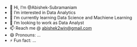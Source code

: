 - 👋 Hi, I’m @Abishek-Subramaniam
- 👀 I’m interested in Data Analytics
- 🌱 I’m currently learning Data Science and Machiene Learning
- 💞️ I’m looking to work as Data Analyst
- 📫 Reach me @ abishek2win@gmail.com
- 😄 Pronouns: ...
- ⚡ Fun fact: ...

<!---
Abishek-Subramaniam/Abishek-Subramaniam is a ✨ special ✨ repository because its `README.md` (this file) appears on your GitHub profile.
You can click the Preview link to take a look at your changes.
--->
